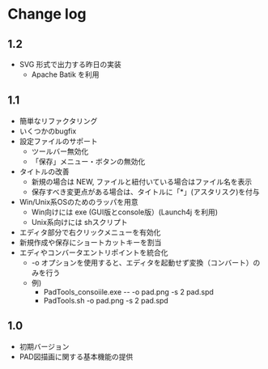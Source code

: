 Change log
=============

1.2
--------

* SVG 形式で出力する昨日の実装
    * Apache Batik を利用

1.1
--------

* 簡単なリファクタリング
* いくつかのbugfix
* 設定ファイルのサポート
    * ツールバー無効化
    * 「保存」メニュー・ボタンの無効化
* タイトルの改善
    * 新規の場合は NEW, ファイルと紐付いている場合はファイル名を表示
    * 保存すべき変更点がある場合は、タイトルに「*」(アスタリスク)を付与
* Win/Unix系OSのためのラッパを用意
    * Win向けには exe (GUI版とconsole版）(Launch4j を利用)
    * Unix系向けには shスクリプト
* エディタ部分で右クリックメニューを有効化
* 新規作成や保存にショートカットキーを割当
* エディやコンバータエントリポイントを統合化
    * -o オプションを使用すると、エディタを起動せず変換（コンバート）のみを行う
    * 例)
        * PadTools_consoiile.exe -- -o pad.png -s 2 pad.spd
        * PadTools.sh -o pad.png -s 2 pad.spd


1.0
---------

* 初期バージョン
* PAD図描画に関する基本機能の提供
